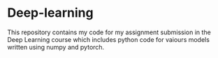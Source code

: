 # Deep-learning
This repository contains my code for my assignment submission in the Deep Learning course which includes python code for vaiours models written using numpy and pytorch.
